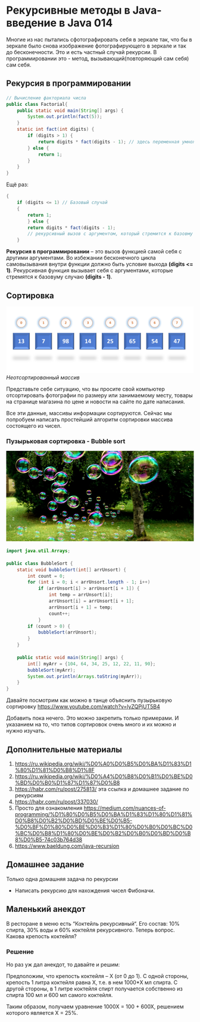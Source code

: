 # Рекурсивные методы в Java- введение в Java 014

Многие из нас пытались сфотографировать себя в зеркале так, что бы в зеркале было снова изображение фотографирующего в зеркале и так до бесконечности. Это и есть частный случай рекурсии. В программировании это - метод, вызывающий(повторяющий сам себя) сам себя.

## Рекурсия в программировании

```Java
// Вычисление факториала числа
public class Factorial{
	public static void main(String[] args) {
		System.out.println(fact(5));
	}
	static int fact(int digits) {
		if (digits > 1) {
			return digits * fact(digits - 1); // здесь переменная умножается на метод
		} else {
			return 1;
		}
	}
}
```

Ещё раз:

```Java
{
	if (digits <= 1) // Базовый случай
	{
		return 1;
		} else {
		return digits * fact(digits - 1);
		// рекурсивный вызов с аргументом, который стремится к базовму случаю.
	}
```

**Рекурсия в программировании** – это вызов функцией самой себя с другими аргументами. Во избежании бесконечного цикла самовызывания внутри функции должно быть условие выхода **(digits <= 1)**. Рекурсивная функция вызывает себя с аргументами, которые стремятся к базовуму случаю **(digits - 1)**.

## Сортировка

![массив требующий сортировки](res/bubble-sort-025.png)
*Неотсортированный массив*

Представьте себе ситуацию, что вы просите свой компьютер отсортировать фотографии по размеру или занимаемому месту, товары на странице магазина по цене и новости на сайте по дате написания.

Все эти данные, массивы информации сортируются. Сейчас мы попробуем написать простейший алгоритм сортировки массива состоящего из чисел.

### Пузырьковая сортировка - Bubble sort

![Пузырьковая сортировка или Bubble sort](res/soap-bubbles-025.jpg "Пузырьковая сортировка или Bubble sort")

```Java
import java.util.Arrays;

public class BubbleSort {
	static void bubbleSort(int[] arrUnsort) {
		int count = 0;
		for (int i = 0; i < arrUnsort.length - 1; i++)
			if (arrUnsort[i] > arrUnsort[i + 1]) {
				int temp = arrUnsort[i];
				arrUnsort[i] = arrUnsort[i + 1];
				arrUnsort[i + 1] = temp;
				count++;
			}
		if (count > 0) {
			bubbleSort(arrUnsort);
		}
	}

	public static void main(String[] args) {
		int[] myArr = {104, 64, 34, 25, 12, 22, 11, 90};
		bubbleSort(myArr);
		System.out.println(Arrays.toString(myArr));
	}
}
```

Давайте посмотрим как можно в танце объяснить пузырьковую сортировку
https://www.youtube.com/watch?v=lyZQPjUT5B4

Добавить пока нечего. Это можно закрепить только примерами. И указанием на то, что типов сортировок очень много и их можно и нужно изучать.

## Дополнительные материалы

1. https://ru.wikipedia.org/wiki/%D0%A0%D0%B5%D0%BA%D1%83%D1%80%D1%81%D0%B8%D1%8F
2. https://ru.wikipedia.org/wiki/%D0%A4%D0%B8%D0%B1%D0%BE%D0%BD%D0%B0%D1%87%D1%87%D0%B8
2. https://habr.com/ru/post/275813/ эта ссылка и домашнее задание по рекурсиям
3. https://habr.com/ru/post/337030/
4. Просто для ознакомления https://medium.com/nuances-of-programming/%D1%80%D0%B5%D0%BA%D1%83%D1%80%D1%81%D0%B8%D0%B2%D0%BD%D0%BE%D0%B5-%D0%BF%D1%80%D0%BE%D0%B3%D1%80%D0%B0%D0%BC%D0%BC%D0%B8%D1%80%D0%BE%D0%B2%D0%B0%D0%BD%D0%B8%D0%B5-74c03b764d38
5. https://www.baeldung.com/java-recursion

## Домашнее задание

Только одна домашняя задача по рекурсии

+ Написать рекурсию для нахождения чисел Фибоначи.

## Маленький анекдот

В ресторане в меню есть “Коктейль рекурсивный“. Его состав: 10% спирта, 30% воды и 60% коктейля рекурсивного. Теперь вопрос. Какова крепость коктейля?

### Решение

Но раз уж дал анекдот, то давайте и решим:

Предположим, что крепость коктейля – X (от 0 до 1). С одной стороны, крепость 1 литра коктейля равна X, т.е. в нем 1000*X мл спирта. С другой стороны, в 1 литре коктейля спирт получается собственно из спирта 100 мл и 600 мл самого коктейля.

Таким образом, получаем уравнение 1000X = 100 + 600X, решением которого является X = 25%.
